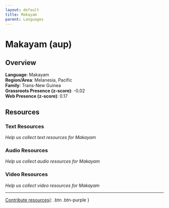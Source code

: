 ```yaml
---
layout: default
title: Makayam
parent: Languages
---
```


# Makayam (aup)

## Overview

**Language**: Makayam  
**Region/Area**: Melanesia, Pacific  
**Family**: Trans-New Guinea  
**Grassroots Presence (z-score)**: -0.02  
**Web Presence (z-score)**: 0.17  

## Resources

### Text Resources
*Help us collect text resources for Makayam*

### Audio Resources
*Help us collect audio resources for Makayam*

### Video Resources
*Help us collect video resources for Makayam*

---

[Contribute resources](https://forms.office.com/e/1SfLJx3u1r){: .btn .btn-purple }
